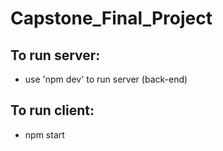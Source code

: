 # Capstone_Final_Project
## To run server:
- use 'npm dev' to run server (back-end)

## To run client:
- npm start
